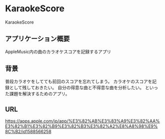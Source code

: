 # KaraokeScore
KaraokeScore

## アプリケーション概要

AppleMusic内の曲のカラオケスコアを記録するアプリ

## 背景

普段カラオケをしてても前回のスコアを忘れてしまう。
カラオケのスコアを記録として残しておきたい。
自分の得意な曲と不得意な曲を分析したい。
といった課題を解決するためのアプリ。

## URL

https://apps.apple.com/jp/app/%E3%82%AB%E3%83%A9%E3%82%AA%E3%82%B1%E3%82%B9%E3%82%B3%E3%82%A2%E8%A8%98%E9%8C%B2/id1588566258

